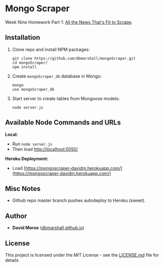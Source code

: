 # Mongo Scraper

Week Nine Homework Part 1: [All the News That's Fit to Scrape](http://ucb.bootcampcontent.com/UCB-Coding-Bootcamp/09-11-2017-UCB-Class-Repository-FSF-FT/blob/master/09-week/homework/part-1/homework_instructions.md).

## Installation

1. Clone repo and install NPM packages:

    ```
    git clone https://github.com/dbmarshall/mongoScraper.git
    cd mongoScraper/
    npm install 
    ```

3. Create `mongoScraper_db` database in Mongo: 

    ```
    mongo
    use mongoScraper_db
    ```

4. Start server to create tables from Mongoose models:

    ```
    node server.js
    ```

## Available Node Commands and URLs

**Local:** 

* Run `node server.js` 
* Then load [http://localhost:5050/](http://localhost:5050/)

**Heroku Deployment:** 

* Load [https://mongoscraper-davidm.herokuapp.com/](https://mongoscraper-davidm.herokuapp.com/)

## Misc Notes

* Github repo master branch pushes autodeploy to Heroku (sweet).

## Author

* **David Morse** ([dbmarshall.github.io](https://dbmarshall.github.io))

## License

This project is licensed under the MIT License - see the [LICENSE.md](LICENSE.md) file for details

